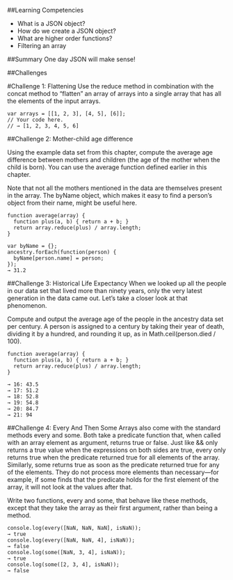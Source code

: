 ##Learning Competencies
* What is a JSON object?
* How do we create a JSON object?
* What are higher order functions?
* Filtering an array

##Summary
One day JSON will make sense!

##Challenges 

#Challenge 1: Flattening
Use the reduce method in combination with the concat method to “flatten” an array of arrays into a single array that has all the elements of the input arrays.

```
var arrays = [[1, 2, 3], [4, 5], [6]];
// Your code here.
// → [1, 2, 3, 4, 5, 6]
```

##Challenge 2: Mother-child age difference

Using the example data set from this chapter, compute the average age difference between mothers and children (the age of the mother when the child is born). You can use the average function defined earlier in this chapter.

Note that not all the mothers mentioned in the data are themselves present in the array. The byName object, which makes it easy to find a person’s object from their name, might be useful here.

```
function average(array) {
  function plus(a, b) { return a + b; }
  return array.reduce(plus) / array.length;
}

var byName = {};
ancestry.forEach(function(person) {
  byName[person.name] = person;
});
→ 31.2
```

##Challenge 3: Historical Life Expectancy
When we looked up all the people in our data set that lived more than ninety years, only the very latest generation in the data came out. Let’s take a closer look at that phenomenon.

Compute and output the average age of the people in the ancestry data set per century. A person is assigned to a century by taking their year of death, dividing it by a hundred, and rounding it up, as in Math.ceil(person.died / 100).

```
function average(array) {
  function plus(a, b) { return a + b; }
  return array.reduce(plus) / array.length;
}

→ 16: 43.5
→ 17: 51.2
→ 18: 52.8
→ 19: 54.8
→ 20: 84.7
→ 21: 94
```

##Challenge 4: Every And Then Some
Arrays also come with the standard methods every and some. Both take a predicate function that, when called with an array element as argument, returns true or false. Just like && only returns a true value when the expressions on both sides are true, every only returns true when the predicate returned true for all elements of the array. Similarly, some returns true as soon as the predicate returned true for any of the elements. They do not process more elements than necessary—for example, if some finds that the predicate holds for the first element of the array, it will not look at the values after that.

Write two functions, every and some, that behave like these methods, except that they take the array as their first argument, rather than being a method.

```
console.log(every([NaN, NaN, NaN], isNaN));
→ true
console.log(every([NaN, NaN, 4], isNaN));
→ false
console.log(some([NaN, 3, 4], isNaN));
→ true
console.log(some([2, 3, 4], isNaN));
→ false
```

